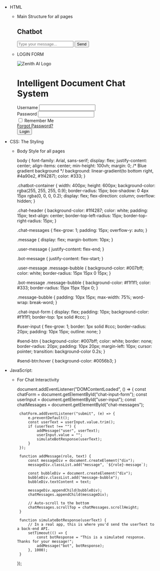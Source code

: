
- HTML
	- Main Structure for all pages

         <!DOCTYPE html>
         <html lang="en">
         <head>
             <meta charset="UTF-8">
             <meta name="viewport" content="width=device-width, initial-scale=1.0">
             <title>Chatbot</title>
             <link rel="stylesheet" href="style.css">
         </head>
         <body>
             <div class="chatbot-container">
                 <div class="chat-header">
                     <h2>Chatbot</h2>
                 </div>
                 <div class="chat-messages" id="chat-messages">
                     </div>
                 <form class="chat-input-form" id="chat-input-form">
                     <input type="text" id="user-input" placeholder="Type your message...">
                     <button type="submit" id="send-btn">Send</button>
                 </form>
             </div>
             <script src="script.js"></script>
         </body>
         </html>

	- LOGIN FORM
	
         <!DOCTYPE html>
         <html lang="en">
         <head>
             <meta charset="UTF-8">
             <meta name="viewport" content="width=device-width, initial-scale=1.0">
             <title>Login - Zenith AI</title>
             <link rel="stylesheet" href="style.css">
         </head>
         <body>
             <div class="login-container">
                 <div class="login-card">
                     <div class="logo">
                         <img src="zenith-ai-logo.svg" alt="Zenith AI Logo">
                     </div>
                     <h1>Intelligent Document Chat System</h1>
                     <form action="#" method="post">
                         <div class="form-group">
                             <label for="username">Username</label>
                             <input type="text" id="username" name="username" required>
                         </div>
                         <div class="form-group">
                             <label for="password">Password</label>
                             <input type="password" id="password" name="password" required>
                         </div>
                         <div class="form-options">
                             <div class="remember-me">
                                 <input type="checkbox" id="remember-me">
                                 <label for="remember-me">Remember Me</label>
                             </div>
                             <a href="#" class="forgot-password">Forgot Password?</a>
                         </div>
                         <button type="submit" class="login-button">Login</button>
                     </form>
                 </div>
             </div>
         </body>
         </html>

- CSS: The Styling

	- Body Style for all pages

        body {
            font-family: Arial, sans-serif;
            display: flex;
            justify-content: center;
            align-items: center;
            min-height: 100vh;
            margin: 0;
            /* Blue gradient background */
            background: linear-gradient(to bottom right, #4a90e2, #1f4287);
            color: #333;
        }
        
        .chatbot-container {
            width: 400px;
            height: 600px;
            background-color: rgba(255, 255, 255, 0.9);
            border-radius: 15px;
            box-shadow: 0 4px 15px rgba(0, 0, 0, 0.2);
            display: flex;
            flex-direction: column;
            overflow: hidden;
        }
        
        .chat-header {
            background-color: #1f4287;
            color: white;
            padding: 15px;
            text-align: center;
            border-top-left-radius: 15px;
            border-top-right-radius: 15px;
        }
        
        .chat-messages {
            flex-grow: 1;
            padding: 15px;
            overflow-y: auto;
        }
        
        .message {
            display: flex;
            margin-bottom: 10px;
        }
        
        .user-message {
            justify-content: flex-end;
        }
        
        .bot-message {
            justify-content: flex-start;
        }
        
        .user-message .message-bubble {
            background-color: #007bff;
            color: white;
            border-radius: 15px 15px 0 15px;
        }
        
        .bot-message .message-bubble {
            background-color: #f1f1f1;
            color: #333;
            border-radius: 15px 15px 15px 0;
        }
        
        .message-bubble {
            padding: 10px 15px;
            max-width: 75%;
            word-wrap: break-word;
        }
        
        .chat-input-form {
            display: flex;
            padding: 10px;
            background-color: #f1f1f1;
            border-top: 1px solid #ccc;
        }
        
        #user-input {
            flex-grow: 1;
            border: 1px solid #ccc;
            border-radius: 20px;
            padding: 10px 15px;
            outline: none;
        }
        
        #send-btn {
            background-color: #007bff;
            color: white;
            border: none;
            border-radius: 20px;
            padding: 10px 20px;
            margin-left: 10px;
            cursor: pointer;
            transition: background-color 0.2s;
        }
        
        #send-btn:hover {
            background-color: #0056b3;
        }


- JavaScript: 

	- For Chat Interactivity

       document.addEventListener("DOMContentLoaded", () => {
           const chatForm = document.getElementById("chat-input-form");
           const userInput = document.getElementById("user-input");
           const chatMessages = document.getElementById("chat-messages");
       
           chatForm.addEventListener("submit", (e) => {
               e.preventDefault();
               const userText = userInput.value.trim();
               if (userText !== "") {
                   addMessage("user", userText);
                   userInput.value = "";
                   simulateBotResponse(userText);
               }
           });
       
           function addMessage(role, text) {
               const messageDiv = document.createElement("div");
               messageDiv.classList.add("message", `${role}-message`);
       
               const bubbleDiv = document.createElement("div");
               bubbleDiv.classList.add("message-bubble");
               bubbleDiv.textContent = text;
       
               messageDiv.appendChild(bubbleDiv);
               chatMessages.appendChild(messageDiv);
       
               // Auto-scroll to the bottom
               chatMessages.scrollTop = chatMessages.scrollHeight;
           }
       
           function simulateBotResponse(userText) {
               // In a real app, this is where you'd send the userText to a back-end API.
               setTimeout(() => {
                   const botResponse = "This is a simulated response. Thanks for your message!";
                   addMessage("bot", botResponse);
               }, 1000);
           }
       });
	
       